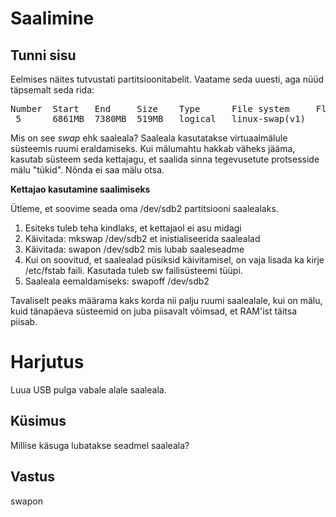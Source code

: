 # Saalimine

## Tunni sisu

Eelmises näites tutvustati partitsioonitabelit. Vaatame seda uuesti, aga nüüd täpsemalt seda rida:

<pre>
Number  Start   End     Size    Type      File system     Flags
 5      6861MB  7380MB  519MB   logical   linux-swap(v1)
</pre>

Mis on see *swap* ehk saaleala? Saaleala kasutatakse virtuaalmälule süsteemis ruumi eraldamiseks. Kui mälumahtu hakkab väheks jääma, kasutab süsteem seda kettajagu, et saalida sinna tegevusetute protsesside mälu "tükid". Nõnda ei saa mälu otsa.

<b>Kettajao kasutamine saalimiseks</b>

Ütleme, et soovime seada oma /dev/sdb2 partitsiooni saalealaks.

<ol>
<li>Esiteks tuleb teha kindlaks, et kettajaol ei asu midagi</li>
<li>Käivitada: mkswap /dev/sdb2 et inistialiseerida saalealad</li>
<li>Käivitada: swapon /dev/sdb2 mis lubab saaleseadme</li>
<li>Kui on soovitud, et saalealad püsiksid käivitamisel, on vaja lisada ka kirje /etc/fstab faili. Kasutada tuleb sw failisüsteemi tüüpi.</li>
<li>Saaleala eemaldamiseks: swapoff /dev/sdb2</li>
</ol>

Tavaliselt peaks määrama kaks korda nii palju ruumi saalealale, kui on mälu, kuid tänapäeva süsteemid on juba piisavalt võimsad, et RAM'ist täitsa piisab.

# Harjutus

Luua USB pulga vabale alale saaleala.

## Küsimus

Millise käsuga lubatakse seadmel saaleala?

## Vastus

swapon
